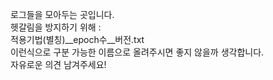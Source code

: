 로그들을 모아두는 곳입니다.  
헷갈림을 방지하기 위해 :  
적용기법(별칭)__epoch수__버전.txt  
이런식으로 구분 가능한 이름으로 올려주시면 좋지 않을까 생각합니다.  
자유로운 의견 남겨주세요!
